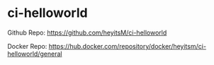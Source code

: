 # ci-helloworld

Github Repo: https://github.com/heyitsM/ci-helloworld

Docker Repo: https://hub.docker.com/repository/docker/heyitsm/ci-helloworld/general
